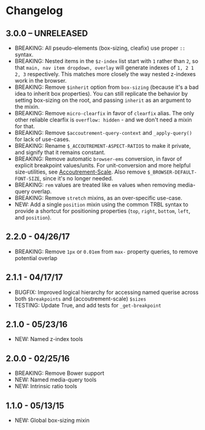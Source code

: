 Changelog
=========

3.0.0 – UNRELEASED
------------------

- BREAKING: All pseudo-elements (box-sizing, cleafix) use proper `::` syntax.
- BREAKING: Nested items in the `$z-index` list start with `1` rather than `2`,
  so that `main, nav item dropdown, overlay`
  will generate indexes of `1, 2 1 2, 3` respectively.
  This matches more closely the way nested z-indexes work in the browser.
- BREAKING: Remove `$inherit` option from `box-sizing`
  (because it's a bad idea to inherit box properties).
  You can still replicate the behavior by setting box-sizing on the root,
  and passing `inherit` as an argument to the mixin.
- BREAKING: Remove `micro-clearfix` in favor of `clearfix` alias.
  The only other reliable clearfix is `overflow: hidden` -
  and we don't need a mixin for that.
- BREAKING: Remove `$accoutrement-query-context` and `_apply-query()`
  for lack of use-cases.
- BREAKING: Rename `$_ACCOUTREMENT-ASPECT-RATIOS`
  to make it private, and signify that it remains constant.
- BREAKING: Remove automatic `browser-ems` conversion,
  in favor of explicit breakpoint values/units.
  For unit-conversion and more helpful size-utilities,
  see [Accoutrement-Scale](http://oddbird.net/accoutrement-scale/).
  Also remove `$_BROWSER-DEFAULT-FONT-SIZE`, since it's no longer needed.
- BREAKING: `rem` values are treated like `em` values
  when removing media-query overlap.
- BREAKING: Remove `stretch` mixins, as an over-specific use-case.
- NEW: Add a single `position` mixin using the common TRBL syntax
  to provide a shortcut for positioning properties
  (`top`, `right`, `bottom`, `left`, and `position`).


2.2.0 - 04/26/17
----------------

- BREAKING: Remove `1px` or `0.01em` from `max-` property queries,
  to remove potential overlap


2.1.1 - 04/17/17
-----------------

- BUGFIX: Improved logical hierarchy for accessing named querise
  across both `$breakpoints` and (accoutrement-scale) `$sizes`
- TESTING: Update True, and add tests for `_get-breakpoint`


2.1.0 - 05/23/16
-----------------

- NEW: Named z-index tools


2.0.0 - 02/25/16
-----------------

- BREAKING: Remove Bower support
- NEW: Named media-query tools
- NEW: Intrinsic ratio tools


1.1.0 - 05/13/15
-----------------

- NEW: Global box-sizing mixin
